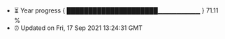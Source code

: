 - ⏳ Year progress { █████████████████████▁▁▁▁▁▁▁▁▁ } 71.11 %
- ⏰ Updated on Fri, 17 Sep 2021 13:24:31 GMT

